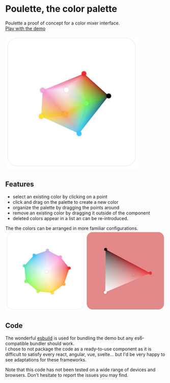 # Poulette, the color palette

Poulette a proof of concept for a color mixer interface.  
[Play with the demo](https://www.grgrdvrt.com/poulette-demo)

![demo](images/demo.gif)


## Features
- select an existing color by clicking on a point
- click and drag on the palette to create a new color
- organize the palette by dragging the points around 
- remove an existing color by dragging it outside of the component
- deleted colors appear in a list an can be re-introduced.

The the colors can be arranged in more familiar configurations. 
![palettes configurations](images/palette_configurations.jpg)

## Code
The wonderful [esbuild](https://esbuild.github.io/) is used for bundling the demo but any es6-compatible bundler should work.  
I chose to not package the code as a ready-to-use component as it is difficult to satisfy every react, angular, vue, svelte... but I'd be very happy to see adaptations for these frameworks.  

Note that this code has not been tested on a wide range of devices and browsers. Don't hesitate to report the issues you may find.

